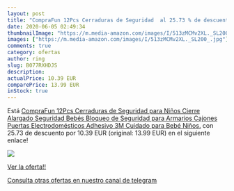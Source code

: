 ```yaml
---
layout: post
title: "CompraFun 12Pcs Cerraduras de Seguridad  al 25.73 % de descuento"
date: 2020-06-05 02:49:34
thumbnailImage: "https://m.media-amazon.com/images/I/513zMCMv2XL._SL200_.jpg"
images: ["https://m.media-amazon.com/images/I/513zMCMv2XL._SL200_.jpg"]
comments: true
category: ofertas
author: ring
slug: B077RXHDJS
description:
actualPrice: 10.39 EUR
comparePrice: 13.99 EUR
inStock: true
---
```


Está [CompraFun 12Pcs Cerraduras de Seguridad para Niños Cierre Alargado Seguridad Bebés Bloqueo de Seguridad para Armarios Cajones Puertas Electrodomésticos Adhesivo 3M Cuidado para Bebé Niños.](https://www.amazon.com/dp/B077RXHDJS/?tag=redken08-20) con 25.73 de descuento por 10.39 EUR (original: 13.99 EUR) en el siguiente enlace!

[![](https://m.media-amazon.com/images/I/513zMCMv2XL._SL200_.jpg)](https://www.amazon.com/dp/B077RXHDJS/?tag=redken08-20)

[Ver la oferta!!](https://www.amazon.com/dp/B077RXHDJS/?tag=redken08-20)

[Consulta otras ofertas en nuestro canal de telegram](https://t.me/s/ofertas25)
